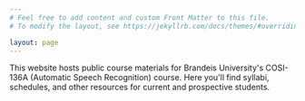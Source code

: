 ```yaml
---
# Feel free to add content and custom Front Matter to this file.
# To modify the layout, see https://jekyllrb.com/docs/themes/#overriding-theme-defaults

layout: page
---
```


This website hosts public course materials for Brandeis University's COSI-136A (Automatic Speech Recognition) course. Here you'll find syllabi, schedules, and other resources for current and prospective students.
